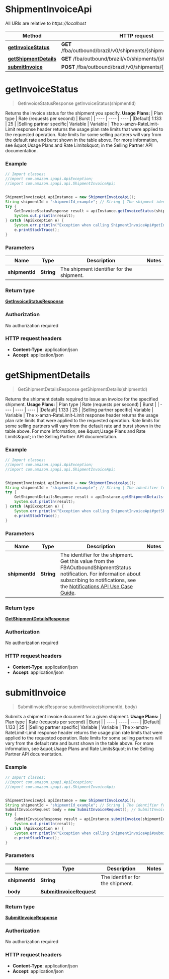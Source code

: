 # ShipmentInvoiceApi

All URIs are relative to *https://localhost*

Method | HTTP request | Description
------------- | ------------- | -------------
[**getInvoiceStatus**](ShipmentInvoiceApi.md#getInvoiceStatus) | **GET** /fba/outbound/brazil/v0/shipments/{shipmentId}/invoice/status | 
[**getShipmentDetails**](ShipmentInvoiceApi.md#getShipmentDetails) | **GET** /fba/outbound/brazil/v0/shipments/{shipmentId} | 
[**submitInvoice**](ShipmentInvoiceApi.md#submitInvoice) | **POST** /fba/outbound/brazil/v0/shipments/{shipmentId}/invoice | 


<a name="getInvoiceStatus"></a>
# **getInvoiceStatus**
> GetInvoiceStatusResponse getInvoiceStatus(shipmentId)



Returns the invoice status for the shipment you specify.  **Usage Plans:**  | Plan type | Rate (requests per second) | Burst | | ---- | ---- | ---- | |Default| 1.133 | 25 | |Selling partner specific| Variable | Variable |  The x-amzn-RateLimit-Limit response header returns the usage plan rate limits that were applied to the requested operation. Rate limits for some selling partners will vary from the default rate and burst shown in the table above. For more information, see \&quot;Usage Plans and Rate Limits\&quot; in the Selling Partner API documentation.

### Example
```java
// Import classes:
//import com.amazon.spapi.ApiException;
//import com.amazon.spapi.api.ShipmentInvoiceApi;


ShipmentInvoiceApi apiInstance = new ShipmentInvoiceApi();
String shipmentId = "shipmentId_example"; // String | The shipment identifier for the shipment.
try {
    GetInvoiceStatusResponse result = apiInstance.getInvoiceStatus(shipmentId);
    System.out.println(result);
} catch (ApiException e) {
    System.err.println("Exception when calling ShipmentInvoiceApi#getInvoiceStatus");
    e.printStackTrace();
}
```

### Parameters

Name | Type | Description  | Notes
------------- | ------------- | ------------- | -------------
 **shipmentId** | **String**| The shipment identifier for the shipment. |

### Return type

[**GetInvoiceStatusResponse**](GetInvoiceStatusResponse.md)

### Authorization

No authorization required

### HTTP request headers

 - **Content-Type**: application/json
 - **Accept**: application/json

<a name="getShipmentDetails"></a>
# **getShipmentDetails**
> GetShipmentDetailsResponse getShipmentDetails(shipmentId)



Returns the shipment details required to issue an invoice for the specified shipment.  **Usage Plans:**  | Plan type | Rate (requests per second) | Burst | | ---- | ---- | ---- | |Default| 1.133 | 25 | |Selling partner specific| Variable | Variable |  The x-amzn-RateLimit-Limit response header returns the usage plan rate limits that were applied to the requested operation. Rate limits for some selling partners will vary from the default rate and burst shown in the table above. For more information, see \&quot;Usage Plans and Rate Limits\&quot; in the Selling Partner API documentation.

### Example
```java
// Import classes:
//import com.amazon.spapi.ApiException;
//import com.amazon.spapi.api.ShipmentInvoiceApi;


ShipmentInvoiceApi apiInstance = new ShipmentInvoiceApi();
String shipmentId = "shipmentId_example"; // String | The identifier for the shipment. Get this value from the FBAOutboundShipmentStatus notification. For information about subscribing to notifications, see the [Notifications API Use Case Guide](doc:notifications-api-v1-use-case-guide).
try {
    GetShipmentDetailsResponse result = apiInstance.getShipmentDetails(shipmentId);
    System.out.println(result);
} catch (ApiException e) {
    System.err.println("Exception when calling ShipmentInvoiceApi#getShipmentDetails");
    e.printStackTrace();
}
```

### Parameters

Name | Type | Description  | Notes
------------- | ------------- | ------------- | -------------
 **shipmentId** | **String**| The identifier for the shipment. Get this value from the FBAOutboundShipmentStatus notification. For information about subscribing to notifications, see the [Notifications API Use Case Guide](doc:notifications-api-v1-use-case-guide). |

### Return type

[**GetShipmentDetailsResponse**](GetShipmentDetailsResponse.md)

### Authorization

No authorization required

### HTTP request headers

 - **Content-Type**: application/json
 - **Accept**: application/json

<a name="submitInvoice"></a>
# **submitInvoice**
> SubmitInvoiceResponse submitInvoice(shipmentId, body)



Submits a shipment invoice document for a given shipment.  **Usage Plans:**  | Plan type | Rate (requests per second) | Burst | | ---- | ---- | ---- | |Default| 1.133 | 25 | |Selling partner specific| Variable | Variable |  The x-amzn-RateLimit-Limit response header returns the usage plan rate limits that were applied to the requested operation. Rate limits for some selling partners will vary from the default rate and burst shown in the table above. For more information, see \&quot;Usage Plans and Rate Limits\&quot; in the Selling Partner API documentation.

### Example
```java
// Import classes:
//import com.amazon.spapi.ApiException;
//import com.amazon.spapi.api.ShipmentInvoiceApi;


ShipmentInvoiceApi apiInstance = new ShipmentInvoiceApi();
String shipmentId = "shipmentId_example"; // String | The identifier for the shipment.
SubmitInvoiceRequest body = new SubmitInvoiceRequest(); // SubmitInvoiceRequest | 
try {
    SubmitInvoiceResponse result = apiInstance.submitInvoice(shipmentId, body);
    System.out.println(result);
} catch (ApiException e) {
    System.err.println("Exception when calling ShipmentInvoiceApi#submitInvoice");
    e.printStackTrace();
}
```

### Parameters

Name | Type | Description  | Notes
------------- | ------------- | ------------- | -------------
 **shipmentId** | **String**| The identifier for the shipment. |
 **body** | [**SubmitInvoiceRequest**](SubmitInvoiceRequest.md)|  |

### Return type

[**SubmitInvoiceResponse**](SubmitInvoiceResponse.md)

### Authorization

No authorization required

### HTTP request headers

 - **Content-Type**: application/json
 - **Accept**: application/json

